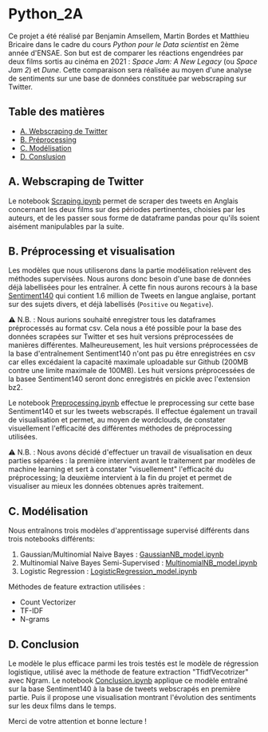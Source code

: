 # Python_2A

Ce projet a été réalisé par Benjamin Amsellem, Martin Bordes et Matthieu Bricaire dans le cadre du cours _Python pour le Data scientist_ en 2ème année d'ENSAE.
Son but est de comparer les réactions engendrées par deux films sortis au cinéma en 2021 : _Space Jam: A New Legacy_ (ou _Space Jam 2_) et _Dune_.
Cette comparaison sera réalisée au moyen d'une analyse de sentiments sur une base de données constituée par webscraping sur Twitter.

## Table des matières
* [A. Webscraping de Twitter](#A-Webscraping-de-Twitter)
* [B. Préprocessing](#b-Préprocessing)
* [C. Modélisation](#c-Modélisation)
* [D. Conslusion](#d-Conclusion)


## A. Webscraping de Twitter

Le notebook [Scraping.ipynb](Scraping.ipynb) permet de scraper des tweets en Anglais concernant les deux films sur des périodes pertinentes, choisies par les auteurs, et de les passer sous forme de dataframe pandas pour qu'ils soient aisément manipulables par la suite. 


## B. Préprocessing et visualisation

Les modèles que nous utiliserons dans la partie modélisation relèvent des méthodes supervisées. Nous aurons donc besoin d'une base de données déjà labellisées pour les entraîner. À cette fin nous aurons recours à la base [Sentiment140](http://help.sentiment140.com/) qui contient 1.6 million de Tweets en langue anglaise, portant sur des sujets divers, et déjà labellisés (`Positive` ou `Negative`).

:warning: N.B. : Nous aurions souhaité enregistrer tous les dataframes préprocessés au format csv. Cela nous a été possible pour la base des données scrapées sur Twitter et ses huit versions préprocessées de manières différentes. Malheureusement, les huit versions préprocessées de la base d'entraînement Sentiment140 n'ont pas pu être enregistrées en csv car elles excédaient la capacité maximale uploadable sur Github (200MB contre une limite maximale de 100MB). Les huit versions préprocessées de la basee Sentiment140 seront donc enregistrés en pickle avec l'extension bz2.

Le notebook [Preprocessing.ipynb](Preprocessing.ipynb) effectue le preprocessing sur cette base Sentiment140 et sur les tweets webscrapés. Il effectue également un travail de visualisation et permet, au moyen de wordclouds, de constater visuellement l'efficacité des différentes méthodes de préprocessing utilisées.

:warning: N.B. : Nous avons décidé d'effectuer un travail de visualisation en deux parties séparées : la première intervient avant le traitement par modèles de machine learning et sert à constater "visuellement" l'efficacité du préprocessing; la deuxième intervient à la fin du projet et permet de visualiser au mieux les données obtenues après traitement.


## C. Modélisation

Nous entraînons trois modèles d'apprentissage supervisé différents dans trois notebooks différents:
1) Gaussian/Multinomial Naive Bayes : [GaussianNB_model.ipynb](GaussianNB_model.ipynb)
2) Multinomial Naive Bayes Semi-Supervised : [MultinomialNB_model.ipynb](MultinomialNB_model.ipynb)
3) Logistic Regression : [LogisticRegression_model.ipynb](LogisticRegression_model.ipynb)

Méthodes de feature extraction utilisées : 
* Count Vectorizer
* TF-IDF
* N-grams


## D. Conclusion

Le modèle le plus efficace parmi les trois testés est le modèle de régression logistique, utilisé avec la méthode de feature extraction "TfidfVecotrizer" avec Ngram.
Le notebook [Conclusion.ipynb](Conclusion.ipynb) applique ce modèle entraîné sur la base Sentiment140 à la base de tweets webscrapés en première partie. 
Puis il propose une visualisation montrant l'évolution des sentiments sur les deux films dans le temps.

Merci de votre attention et bonne lecture !
